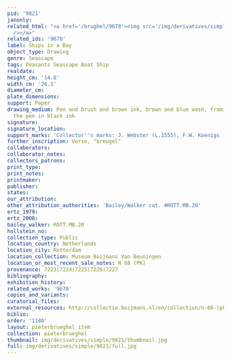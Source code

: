 ```yaml
---
pid: '9821'
janonly: 
related_html: "<a href='/brughel/9670'><img src='/img/derivatives/simple/9670/thumbnail.jpg'
  /></a>"
related_ids: '9670'
label: Ships in a Bay
object_type: Drawing
genre: Seascape
tags: Peasants Seascape Boat Ship
realdate: 
height_cm: '14.8'
width_cm: '26.1'
diameter_cm: 
plate_dimensions: 
support: Paper
drawing_medium: Pen and brush and brown ink, brown and blue wash, framing lines with
  the pen in black ink
signature: 
signature_location: 
support_marks: 'Collector''s marks: J. Webster (L.1555), F.W. Koenigs (L.1023a missing)'
further_inscription: Verso, "breugel"
collaborators: 
collaborator_notes: 
collectors_patrons: 
print_type: 
print_notes: 
printmaker: 
publisher: 
states: 
our_attribution: 
other_attribution_authorities: 'Bailey/Walker cat. #ROTT.MB.20'
ertz_1979: 
ertz_2008: 
bailey_walker: ROTT.MB.20
hollstein_no: 
collection_type: Public
location_country: Netherlands
location_city: Rotterdam
location_collection: Museum Boijmans Van Beuningen
location_or_most_recent_sale_notes: N 88 (PK)
provenance: 7223|7224|7225|7226|7227
bibliography: 
exhibition_history: 
related_works: '9670'
copies_and_variants: 
curatorial_files: 
external_resources: http://collectie.boijmans.nl/en/collection/n-88-(pk)
biblio: 
order: '1140'
layout: pieterbrueghel_item
collection: pieterbrueghel
thumbnail: img/derivatives/simple/9821/thumbnail.jpg
full: img/derivatives/simple/9821/full.jpg
---
```

